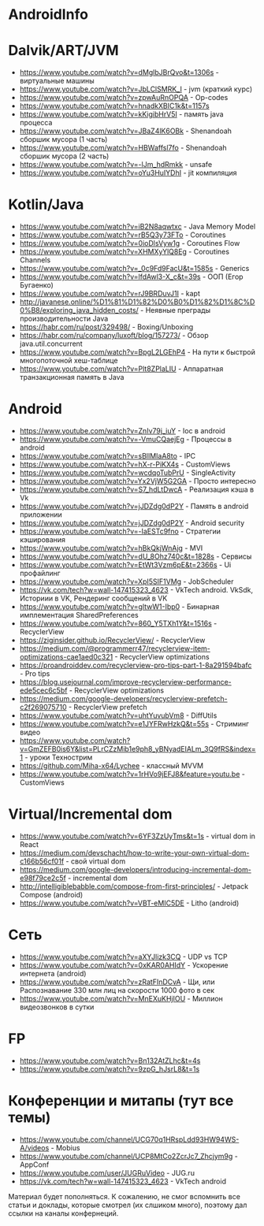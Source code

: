 # AndroidInfo

# Dalvik/ART/JVM
- https://www.youtube.com/watch?v=dMglbJBrQvo&t=1306s - виртуальные машины
- https://www.youtube.com/watch?v=JbLClSMRK_I - jvm (краткий курс)
- https://www.youtube.com/watch?v=zpwAuRnOPQA - Op-codes
- https://www.youtube.com/watch?v=hnadkXBIC1k&t=1157s
- https://www.youtube.com/watch?v=kKigibHrV5I - память java процесса
- https://www.youtube.com/watch?v=JBaZ4lK6OBk - Shenandoah сборшик мусора (1 часть)
- https://www.youtube.com/watch?v=HBWaffsl7fo - Shenandoah сборшик мусора (2 часть)
- https://www.youtube.com/watch?v=-lJm_hdRmkk - unsafe
- https://www.youtube.com/watch?v=oYu3HuIYDhI - jit компиляция


# Kotlin/Java
- https://www.youtube.com/watch?v=iB2N8aqwtxc - Java Memory Model
- https://www.youtube.com/watch?v=rB5Q3y73FTo - Coroutines
- https://www.youtube.com/watch?v=0ioDlsVyw1g - Coroutines Flow
- https://www.youtube.com/watch?v=XHMXyYlQ8Eg - Coroutines Channels
- https://www.youtube.com/watch?v=_0c9Fd9FacU&t=1585s - Generics
- https://www.youtube.com/watch?v=lfdAwl3-X_c&t=39s - ООП (Егор Бугаенко)
- https://www.youtube.com/watch?v=rJ9BRDuvJ1I - kapt
- http://javanese.online/%D1%81%D1%82%D0%B0%D1%82%D1%8C%D0%B8/exploring_java_hidden_costs/ - Неявные преграды производительности Java
- https://habr.com/ru/post/329498/ - Boxing/Unboxing
- https://habr.com/ru/company/luxoft/blog/157273/ - Обзор java.util.concurrent
- https://www.youtube.com/watch?v=BpgL2LGEhP4 - На пути к быстрой многопоточной хеш-таблице
- https://www.youtube.com/watch?v=Plt8ZPlaLIU - Аппаратная транзакционная память в Java

# Android
- https://www.youtube.com/watch?v=ZnIv79j_iuY - Ioc в android
- https://www.youtube.com/watch?v=-VmuCQaejEg - Процессы в android
- https://www.youtube.com/watch?v=sBllMIaA8to - IPC
- https://www.youtube.com/watch?v=hX-r-PiKX4s - CustomViews
- https://www.youtube.com/watch?v=wcdqoTubPrU - SingleActivity
- https://www.youtube.com/watch?v=Yx2VjW5G2GA - Просто интересно
- https://www.youtube.com/watch?v=S7_hdLtDwcA - Реализация кэша в Vk
- https://www.youtube.com/watch?v=jJDZdg0dP2Y - Память в android приложении
- https://www.youtube.com/watch?v=jJDZdg0dP2Y - Android security
- https://www.youtube.com/watch?v=-IaESTc9fno - Стратегии кэширования
- https://www.youtube.com/watch?v=hBkQkjWnAjg - MVI
- https://www.youtube.com/watch?v=dU_8Ohz740c&t=1828s - Сервисы
- https://www.youtube.com/watch?v=EtWt3Vzm6pE&t=2366s - Ui профайлинг 
- https://www.youtube.com/watch?v=XpI5SIF1VMg - JobScheduler
- https://vk.com/tech?w=wall-147415323_4623 - VkTech android. VkSdk, Историии в VK, Рендеринг сообщений в VK
- https://www.youtube.com/watch?v=gltwW1-Ibp0 - Бинарная имплементация SharedPreferences
- https://www.youtube.com/watch?v=860_Y5TXh1Y&t=1516s - RecyclerView
- https://ziginsider.github.io/RecyclerView/ - RecyclerView
- https://medium.com/@programmerr47/recyclerview-item-optimizations-cae1aed0c321 - RecyclerView optimizations
- https://proandroiddev.com/recyclerview-pro-tips-part-1-8a291594bafc - Pro tips
- https://blog.usejournal.com/improve-recyclerview-performance-ede5cec6c5bf - RecyclerView optimizations
- https://medium.com/google-developers/recyclerview-prefetch-c2f269075710 - RecyclerView prefetch
- https://www.youtube.com/watch?v=uhtYuvubVm8 - DiffUtils
- https://www.youtube.com/watch?v=e1JYFRwHzkQ&t=55s - Стриминг видео
- https://www.youtube.com/watch?v=GmZEFB0is6Y&list=PLrCZzMib1e9ph8_yBNyadEIALm_3Q9fRS&index=1 - уроки Технострим
- https://github.com/Miha-x64/Lychee - классный MVVM
- https://www.youtube.com/watch?v=1rHVo9jEFJ8&feature=youtu.be - CustomViews


# Virtual/Incremental dom
- https://www.youtube.com/watch?v=6YF3ZzUyTms&t=1s - virtual dom in React
- https://medium.com/devschacht/how-to-write-your-own-virtual-dom-c166b56cf01f - свой virtual dom
- https://medium.com/google-developers/introducing-incremental-dom-e98f79ce2c5f - incremental dom
- http://intelligiblebabble.com/compose-from-first-principles/ - Jetpack Compose (android)
- https://www.youtube.com/watch?v=VBT-eMIC5DE - Litho (android)

# Сеть
- https://www.youtube.com/watch?v=aXYJlizk3CQ - UDP vs TCP
- https://www.youtube.com/watch?v=0xKAR0AHIdY - Ускорение интернета (android)
- https://www.youtube.com/watch?v=zRatFInDCvA - Щи, или Распознавание 330 млн лиц на скорости 1000 фото в сек
- https://www.youtube.com/watch?v=MnEXuKHjIOU - Миллион видеозвонков в сутки 

# FP
- https://www.youtube.com/watch?v=Bn132AtZLhc&t=4s
- https://www.youtube.com/watch?v=9zpG_hJsrL8&t=1s

# Конференции и митапы (тут все темы)
- https://www.youtube.com/channel/UCG70q1HRspLdd93HW94WS-A/videos - Mobius
- https://www.youtube.com/channel/UCP8MtCo2ZcrJc7_Zhcjym9g - AppConf
- https://www.youtube.com/user/JUGRuVideo - JUG.ru
- https://vk.com/tech?w=wall-147415323_4623 - VkTech android

Материал будет пополняться. К сожалению, не смог вспомнить все статьи и доклады, которые смотрел (их слшиком много), поэтому дал ссылки на каналы конфернеций.
